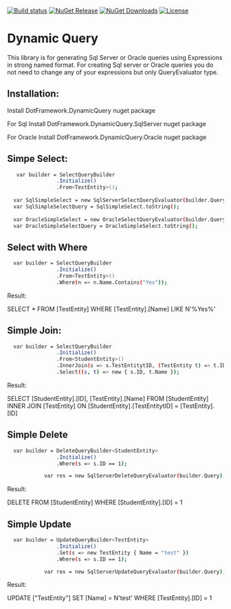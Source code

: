 [![Build status](https://ci.appveyor.com/api/projects/status/s20w31tl8v7uomw8?svg=true)](https://ci.appveyor.com/project/dotFramework/dynamic-query)
[![NuGet Release](https://img.shields.io/nuget/vpre/DotFramework.DynamicQuery.svg)](https://www.nuget.org/packages/DotFramework.DynamicQuery)
[![NuGet Downloads](https://img.shields.io/nuget/dt/DotFramework.DynamicQuery.svg)](https://www.nuget.org/packages/DotFramework.DynamicQuery)
[![License](https://img.shields.io/badge/license-apache%202.0-60C060.svg)](https://github.com/dotFramework/dynamic-query/blob/master/LICENSE)

# Dynamic Query

This library is for generating Sql Server or Oracle queries using Expressions in strong named format. For creating Sql server or Oracle queries you do not need to change any of your expressions but only QueryEvaluator type.

## Installation:

  Install DotFramework.DynamicQuery nuget package
  
  For Sql Install DotFramework.DynamicQuery.SqlServer nuget package
  
  For Oracle Install DotFramework.DynamicQuery.Oracle nuget package
  
## Simpe Select:

```bash
   var builder = SelectQueryBuilder
                .Initialize()
                .From<TestEntity>();
  
  var SqlSimpleSelect = new SqlServerSelectQueryEvaluator(builder.Query);
  var SqlSimpleSelectQuery = SqlSimpleSelect.toString();
  
  var OracleSimpleSelect = new OracleSelectQueryEvaluator(builder.Query);
  var OracleSimpleSelectQuery = OracleSimpleSelect.toString();
```

## Select with Where

```bash
  var builder = SelectQueryBuilder
                .Initialize()
                .From<TestEntity>()
                .Where(n => n.Name.Contains("Yes"));
```
Result: 

SELECT *
FROM [TestEntity]
WHERE [TestEntity].[Name] LIKE N'%Yes%'

## Simple Join:

```bash
  var builder = SelectQueryBuilder
                .Initialize()
                .From<StudentEntity>()
                .InnerJoin(s => s.TestEntitytID, (TestEntity t) => t.ID)
                .Select((s, t) => new { s.ID, t.Name });
```                

Result:

SELECT [StudentEntity].[ID], [TestEntity].[Name]
FROM [StudentEntity] INNER JOIN [TestEntity] ON [StudentEntity].[TestEntitytID] = [TestEntity].[ID] 

## Simple Delete

```bash
  var builder = DeleteQueryBuilder<StudentEntity>
                .Initialize()
                .Where(s => s.ID == 1);

            var res = new SqlServerDeleteQueryEvaluator(builder.Query);
```

Result:

DELETE FROM [StudentEntity]
WHERE [StudentEntity].[ID] = 1

## Simple Update

```bash
  var builder = UpdateQueryBuilder<TestEntity>
                .Initialize()
                .Set(s => new TestEntity { Name = "test" })
                .Where(s => s.ID == 1);

            var res = new SqlServerUpdateQueryEvaluator(builder.Query);
```

Result:
  
  UPDATE ["TestEntity"]
SET [Name] = N'test'
WHERE [TestEntity].[ID] = 1
